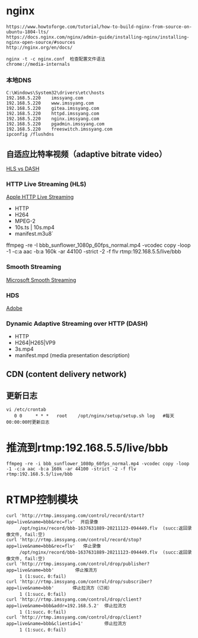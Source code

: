 # nginx

```
https://www.howtoforge.com/tutorial/how-to-build-nginx-from-source-on-ubuntu-1804-lts/
https://docs.nginx.com/nginx/admin-guide/installing-nginx/installing-nginx-open-source/#sources
http://nginx.org/en/docs/

nginx -t -c nginx.conf  检查配置文件语法
chrome://media-internals
```

### 本地DNS

```
C:\Windows\System32\drivers\etc\hosts
192.168.5.220    imssyang.com
192.168.5.220    www.imssyang.com
192.168.5.220    gitea.imssyang.com
192.168.5.220    httpd.imssyang.com
192.168.5.220    nginx.imssyang.com
192.168.5.220    pgadmin.imssyang.com
192.168.5.220    freeswitch.imssyang.com
ipconfig /flushdns
```

## 自适应比特率视频（adaptive bitrate video）

[HLS vs DASH](https://www.vidbeo.com/blog/hls-vs-dash)

### HTTP Live Streaming (HLS)

[Apple HTTP Live Streaming](https://developer.apple.com/streaming)

- HTTP 
- H264 
- MPEG-2 
- 10s.ts | 10s.mp4
- manifest.m3u8`

ffmpeg -re -I bbb_sunflower_1080p_60fps_normal.mp4 -vcodec copy -loop -1 -c:a aac -b:a 160k -ar 44100 -strict -2 -f flv rtmp:192.168.5.5/live/bbb

### Smooth Streaming

[Microsoft Smooth Streaming](#)

### HDS 

[Adobe](#)

### Dynamic Adaptive Streaming over HTTP (DASH)

- HTTP
- H264|H265|VP9
- 3s.mp4
- manifest.mpd (media presentation description)

## CDN (content delivery network)


## 更新日志

```
vi /etc/crontab
   0 0     * * *   root    /opt/nginx/setup/setup.sh log   #每天00:00:00时更新日志
```

# 推流到rtmp:192.168.5.5/live/bbb

```
ffmpeg -re -i bbb_sunflower_1080p_60fps_normal.mp4 -vcodec copy -loop -1 -c:a aac -b:a 160k -ar 44100 -strict -2 -f flv rtmp:192.168.5.5/live/bbb
```

# RTMP控制模块

```
curl 'http://rtmp.imssyang.com/control/record/start?app=live&name=bbb&rec=flv'  开启录像
     /opt/nginx/record/bbb-1637631889-20211123-094449.flv  (succ:返回录像文件, fail:空)
curl 'http://rtmp.imssyang.com/control/record/stop?app=live&name=bbb&rec=flv'   停止录像
     /opt/nginx/record/bbb-1637631889-20211123-094449.flv  (succ:返回录像文件, fail:空)
curl 'http://rtmp.imssyang.com/control/drop/publisher?app=live&name=bbb'        停止推流方
     1 (1:succ，0:fail)
curl 'http://rtmp.imssyang.com/control/drop/subscriber?app=live&name=bbb'       停止拉流方（订阅）
     1 (1:succ，0:fail)
curl 'http://rtmp.imssyang.com/control/drop/client?app=live&name=bbb&addr=192.168.5.2'  停止拉流方
     1 (1:succ，0:fail)
curl 'http://rtmp.imssyang.com/control/drop/client?app=live&name=bbb&clientid=1'        停止拉流方
     1 (1:succ，0:fail)
```

